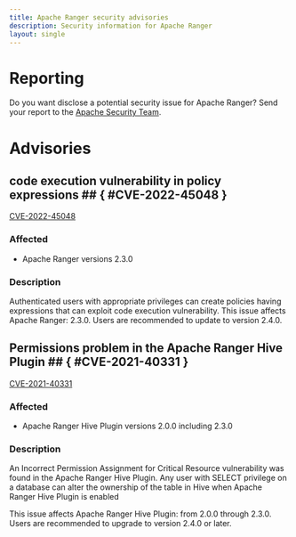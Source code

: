 ```yaml
---
title: Apache Ranger security advisories
description: Security information for Apache Ranger
layout: single
---
```


# Reporting

Do you want disclose a potential security issue for Apache Ranger? Send your report to the  [Apache Security Team](mailto:security@apache.org).

# Advisories

## code execution vulnerability in policy expressions ## { #CVE-2022-45048 }

[CVE-2022-45048](./CVE-2022-45048.cve.json)

### Affected

* Apache Ranger versions 2.3.0


### Description

<p>Authenticated users with appropriate privileges can create policies having expressions that can exploit code execution vulnerability.&nbsp;This issue affects Apache Ranger: 2.3.0. Users are recommended to update to version 2.4.0.<br></p>

## Permissions problem in the Apache Ranger Hive Plugin ## { #CVE-2021-40331 }

[CVE-2021-40331](./CVE-2021-40331.cve.json)

### Affected

* Apache Ranger Hive Plugin versions 2.0.0 including 2.3.0


### Description

An Incorrect Permission Assignment for Critical Resource vulnerability was found in the Apache Ranger Hive Plugin. Any user with SELECT privilege on a database can alter the ownership of the table in Hive when Apache Ranger Hive Plugin is enabled<br><p>This issue affects Apache Ranger Hive Plugin: from 2.0.0 through 2.3.0. Users are recommended to upgrade to version 2.4.0 or later.<br></p>